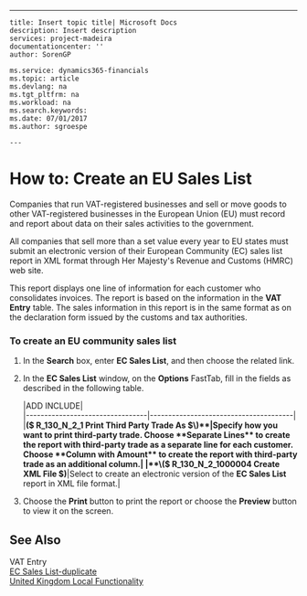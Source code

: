 ---
    title: Insert topic title| Microsoft Docs
    description: Insert description
    services: project-madeira
    documentationcenter: ''
    author: SorenGP

    ms.service: dynamics365-financials
    ms.topic: article
    ms.devlang: na
    ms.tgt_pltfrm: na
    ms.workload: na
    ms.search.keywords:
    ms.date: 07/01/2017
    ms.author: sgroespe

    ---
# How to: Create an EU Sales List
Companies that run VAT-registered businesses and sell or move goods to other VAT-registered businesses in the European Union \(EU\) must record and report about data on their sales activities to the government.  
  
 All companies that sell more than a set value every year to EU states must submit an electronic version of their European Community \(EC\) sales list report in XML format through Her Majesty's Revenue and Customs \(HMRC\) web site.  
  
 This report displays one line of information for each customer who consolidates invoices. The report is based on the information in the **VAT Entry** table. The sales information in this report is in the same format as on the declaration form issued by the customs and tax authorities.  
  
### To create an EU community sales list  
  
1.  In the **Search** box, enter **EC Sales List**, and then choose the related link.  
  
2.  In the **EC Sales List** window, on the **Options** FastTab, fill in the fields as described in the following table.  
  
    |ADD INCLUDE<!--[!INCLUDE[bp_tablefield](../../includes/bp_tabledescription_md.md)]-->|  
    |---------------------------------|---------------------------------------|  
    |**\($ R\_130\_N\_2\_1 Print Third Party Trade As $\)**|Specify how you want to print third-party trade. Choose **Separate Lines** to create the report with third-party trade as a separate line for each customer. Choose **Column with Amount** to create the report with third-party trade as an additional column.|  
    |**\($ R\_130\_N\_2\_1000004 Create XML File $\)**|Select to create an electronic version of the **EC Sales List** report in XML file format.|  
  
3.  Choose the **Print** button to print the report or choose the **Preview** button to view it on the screen.  
  
## See Also  
 VAT Entry   
 [EC Sales List-duplicate](../\($%20R_130%20EC%20Sales%20List%20$\)-duplicate.md)   
 [United Kingdom Local Functionality](../united-kingdom-local-functionality.md)